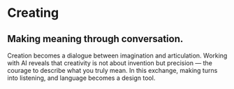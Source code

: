 # Creating

## Making meaning through conversation.

Creation becomes a dialogue between imagination and articulation. Working with AI reveals that creativity is not about invention but precision — the courage to describe what you truly mean. In this exchange, making turns into listening, and language becomes a design tool.
